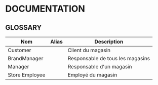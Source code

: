 # DOCUMENTATION

## GLOSSARY

| Nom            | Alias | Description                      |
|----------------|-------|----------------------------------|
| Customer       |       | Client du magasin                |
| BrandManager   |       | Responsable de tous les magasins |
| Manager        |       | Responsable d'un magasin         |
| Store Employee |       | Employé du magasin               |


